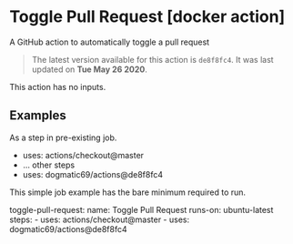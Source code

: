 <!-- NOTICE: Auto generated file! -->
# Toggle Pull Request [docker action]

A GitHub action to automatically toggle a pull request

> The latest version available for this action is `de8f8fc4`. It was last
updated on **Tue May 26 2020**.

This action has no inputs.

## Examples

As a step in pre-existing job.

  - uses: actions/checkout@master
  - ... other steps
  - uses: dogmatic69/actions@de8f8fc4


This simple job example has the bare minimum required to run.

  toggle-pull-request:
    name: Toggle Pull Request
    runs-on: ubuntu-latest
    steps:
      - uses: actions/checkout@master
      - uses: dogmatic69/actions@de8f8fc4

